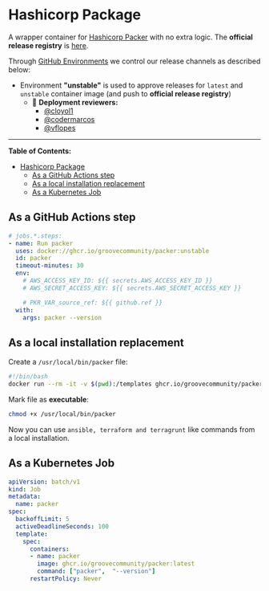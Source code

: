 # Hashicorp Package

A wrapper container for [Hashicorp Packer](https://www.packer.io/) with no extra logic. The **official release registry** is [here](https://github.com/orgs/GrooveCommunity/packages/container/package/packer).

Through [GitHub Environments](https://docs.github.com/en/actions/reference/environments) we control our release channels as described below:

- Environment **"unstable"** is used to approve releases for `latest` and `unstable` container image (and push to **official release registry**)
  - :rocket: **Deployment reviewers:**
    - [@cloyol1](https://github.com/cloyol1)
    - [@codermarcos](https://github.com/codermarcos)
    - [@vflopes](https://github.com/vflopes)


----------

**Table of Contents:**

- [Hashicorp Package](#hashicorp-package)
	- [As a GitHub Actions step](#as-a-github-actions-step)
	- [As a local installation replacement](#as-a-local-installation-replacement)
	- [As a Kubernetes Job](#as-a-kubernetes-job)


## As a GitHub Actions step

```yaml
# jobs.*.steps:
- name: Run packer
  uses: docker://ghcr.io/groovecommunity/packer:unstable
  id: packer
  timeout-minutes: 30
  env:
    # AWS_ACCESS_KEY_ID: ${{ secrets.AWS_ACCESS_KEY_ID }}
    # AWS_SECRET_ACCESS_KEY: ${{ secrets.AWS_SECRET_ACCESS_KEY }}

    # PKR_VAR_source_ref: ${{ github.ref }}
  with:
    args: packer --version
```

## As a local installation replacement

Create a `/usr/local/bin/packer` file:

```bash
#!/bin/bash
docker run --rm -it -v $(pwd):/templates ghcr.io/groovecommunity/packer:latest packer $@
```

Mark file as **executable**:

```bash
chmod +x /usr/local/bin/packer
```

Now you can use `ansible, terraform and terragrunt` like commands from a local installation.

## As a Kubernetes Job

```yaml
apiVersion: batch/v1
kind: Job
metadata:
  name: packer
spec:
  backoffLimit: 5
  activeDeadlineSeconds: 100
  template:
    spec:
      containers:
      - name: packer
        image: ghcr.io/groovecommunity/packer:latest
        command: ["packer",  "--version"]
      restartPolicy: Never
```